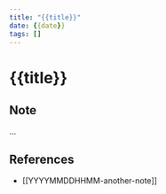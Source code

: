 ```yaml
---
title: "{{title}}"
date: {{date}}
tags: []
---
```


# {{title}}

## Note

...

## References

- [[YYYYMMDDHHMM-another-note]]
